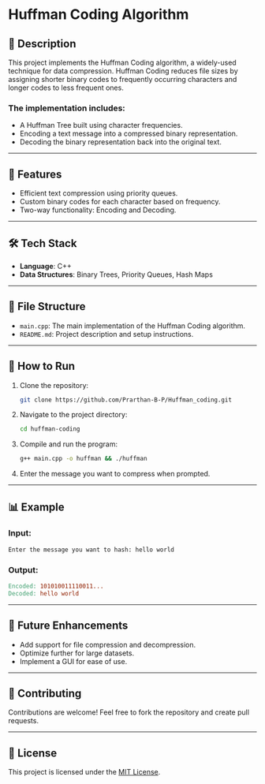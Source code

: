 # Huffman Coding Algorithm

## 📜 Description
This project implements the Huffman Coding algorithm, a widely-used technique for data compression. Huffman Coding reduces file sizes by assigning shorter binary codes to frequently occurring characters and longer codes to less frequent ones.

### The implementation includes:
- A Huffman Tree built using character frequencies.
- Encoding a text message into a compressed binary representation.
- Decoding the binary representation back into the original text.

---

## 🚀 Features
- Efficient text compression using priority queues.
- Custom binary codes for each character based on frequency.
- Two-way functionality: Encoding and Decoding.

---

## 🛠️ Tech Stack
- **Language**: C++
- **Data Structures**: Binary Trees, Priority Queues, Hash Maps

---

## 📂 File Structure
- `main.cpp`: The main implementation of the Huffman Coding algorithm.
- `README.md`: Project description and setup instructions.

---

## 🔧 How to Run
1. Clone the repository:
   ```bash
   git clone https://github.com/Prarthan-B-P/Huffman_coding.git
   ```

2. Navigate to the project directory:
   ```bash
   cd huffman-coding
   ```

3. Compile and run the program:
   ```bash
   g++ main.cpp -o huffman && ./huffman
   ```

4. Enter the message you want to compress when prompted.

---

## 📊 Example
### Input:
```bash
Enter the message you want to hash: hello world
```

### Output:
```makefile
Encoded: 101010011110011...
Decoded: hello world
```

---

## 🌟 Future Enhancements
- Add support for file compression and decompression.
- Optimize further for large datasets.
- Implement a GUI for ease of use.

---

## 🤝 Contributing
Contributions are welcome! Feel free to fork the repository and create pull requests.

---

## 📄 License
This project is licensed under the [MIT License](LICENSE).
